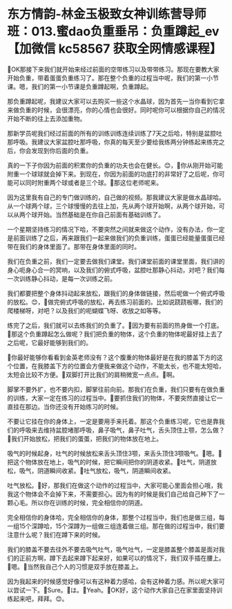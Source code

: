 # 东方情韵-林金玉极致女神训练营导师班：013.蜜dao负重垂吊：负重蹲起_ev【加微信 kc58567 获取全网情感课程】

🎼OK那接下来我们就开始来经过前面的空带练习以及带带练习。那现在要教大家开始负重，带着蛋蛋负重练习了。那在整个负重的过程当中呢，我们的第一小节课。嗯，我们的第一小节课是负重蹲起啊，负重蹲起。

那负重蹲起呢，我建议大家可以去购买一些这个水晶球，因为首先一当你看到它拿来做负重的时候，会很漂亮，你的心情也会很好。同时呢你可以根据你自己的情况开始不断的往上去添加重物。

那新学员呢我们经过前面的所有的训练训练连续训练了7天之后哈，特别是盆腔吐那呼吸。我建议大家盆腔吐那呼吸，你真的每天至少要给我练两分钟练起来练完之后，你会发现到你后面的负重。

真的一下子你因为前面的积累你的负重的功夫也会在健长。😊，🎼你从刚开始可能附重一个球球就会掉下来。到现在，你因为前面的功底打的非常好了之后呢，你可能可以同时附重两个球或者是三个球。🎼那这位老师呢来。

因为这里我有自己的专门做训练的，自己做的视频。那我建议大家是做水晶球哈。从一个球两个球，三个球慢慢的去往上加，先从两个球开始啊，从两个球开始，可以从两个球开始。当然基础是在你自己前面有基础训练了。

一个星期坚持练习的情况下哈，不要突然之间就来做这个动作，没有办法，你一定是前面训练了之后，再来跟我们一起来做我们的负重训练，蛋蛋已经能量蛋蛋已经带在我们的身体里面了。那带在身体里面的同时。

我们在负重之前，我们一定要去做我们课堂。我们课堂前面的课堂里面，我们讲的身心呃身心合一的冥响，以及我们的俯式呼吸，盆腔吐那静心抖动，对吧？我们每一次训练静心抖动，是每一次训练之前。

我们都要把整个身体抖动起来放松，跟我们的身体做链接，然后呢做一个俯式呼吸的放松。😊，🎼做完俯式呼吸的放松，再去练习前面的。比如说跷跷板哪，我们的爬楼梯呀，对吧？以及我们的呃蝴蝶飞呀、收放之如等等。

练完了之后，我们就可以去练我们的负重了。🎼因为要有前面的热身做一个打底。🎼那这个负重蹲起怎么做呢？我们把负重的物体，这个负重的物体呢最好挂上去了之后呢，它最好能够到我们的。

🎼你最好能够你看看到金英老师没有？这个腹重的物体最好是在我的膝盖下方的这个位置，在我膝盖下方的位置会方便我来做这个动作，不能太长，也不能太短哈，太短会比较不方便。🎼双脚打开比我们的肩稍微宽一点点。🎼啊。

脚掌不要外扩，也不要内扣，脚掌往前向前。那我们在负重，我们只要有在做负重的训练，大家一定在练习的过程当中。🎼要抓住我们的物体，不要突然直接让它一直挂在那边。当你还没有开始练习的时候。

不要让它挂在你的身体上，一定是要用手来托着。那这个负重练习呢，它也是靠我们的呼吸来去维持盆腔堵那呼吸，鼻子吸气，鼻子吐气，舌头顶住上颚，怎么做？🎼我们开始放松，把我们的蛋蛋，把我们的物体放在地上。

吸气的时候起身，吐气的时候放松来舌头顶住3颚，来舌头顶住3颚吸气。🎼嗯。🎼把这个物体放在地上，吸气的时候，把它瞬间把你的阴道收紧。🎼吐气，阴道放松，吸气，阴道瞬间收紧。🎼吐气放松，吸气，阴道瞬间收紧。

吐气放松。🎼好，那我们在做这个动作的过程当中，大家可能心里面会担心哦，我我这个物体会不会掉下来，不需要担心。因为有的时候是我们自己给自己种下了一颗心毛。所以你在训练的时候，完全相信你的阴道。

完全相信你的身体哈，完全相信你的身体，那整个过程当中，我们也是做三组，每一组15个深蹲哈，15个深蹲为一组做三组连着做三组。那在做的过程当中，我们要注意什么呢？我们在蹲下来的时候。

我们的膝盖不要去往外不要去吸气吐气，吸气吐气，一定是膝盖整个膝盖是面对我们的正前方啊，蹲下去起来蹲下起来好，如果可以的情况下，我们双手插在腰上。🎼嗯。🎼当然我自己个人的习惯是双手放在膝盖上。

因为我起来的时候感觉好像可以有这种着力感哈，会有这种着力感。所以呢大家可以尝试一下。🎼Sure。🎼は。🎼Yeah。🎼OK好，这个动作大家自己在家里面坚持训练起来吧，拜拜。😊。

